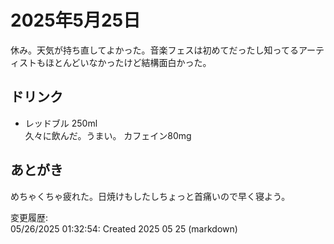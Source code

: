 # 2025年5月25日

休み。天気が持ち直してよかった。音楽フェスは初めてだったし知ってるアーティストもほとんどいなかったけど結構面白かった。

## ドリンク

- レッドブル 250ml  
久々に飲んだ。うまい。
カフェイン80mg

## あとがき

めちゃくちゃ疲れた。日焼けもしたしちょっと首痛いので早く寝よう。

変更履歴:  
05/26/2025 01:32:54: Created 2025 05 25 (markdown)  
